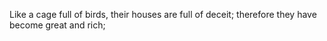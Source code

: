 Like a cage full of birds, their houses are full of deceit; therefore they have become great and rich;
